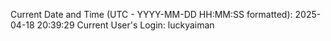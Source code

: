 Current Date and Time (UTC - YYYY-MM-DD HH:MM:SS formatted): 2025-04-18 20:39:29
Current User's Login: luckyaiman
